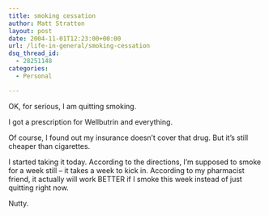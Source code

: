 ```yaml
---
title: smoking cessation
author: Matt Stratton
layout: post
date: 2004-11-01T12:23:00+00:00
url: /life-in-general/smoking-cessation
dsq_thread_id:
  - 28251148
categories:
  - Personal

---
```

OK, for serious, I am quitting smoking.

I got a prescription for Wellbutrin and everything.

Of course, I found out my insurance doesn&#8217;t cover that drug. But it&#8217;s still cheaper than cigarettes.

I started taking it today. According to the directions, I&#8217;m supposed to smoke for a week still &#8211; it takes a week to kick in. According to my pharmacist friend, it actually will work BETTER if I smoke this week instead of just quitting right now.

Nutty.
